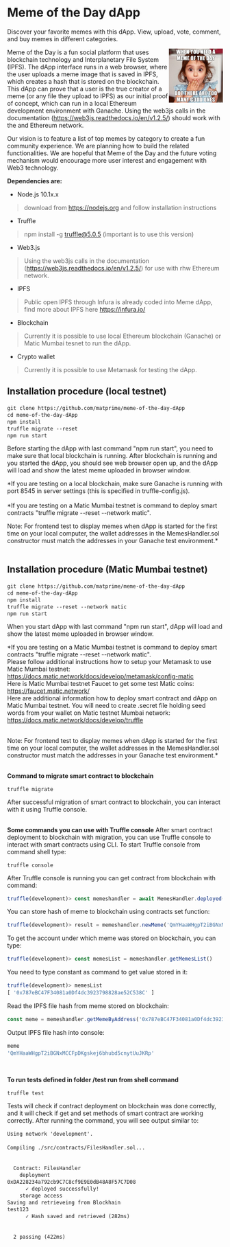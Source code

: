 # Meme of the Day dApp

Discover your favorite memes with this dApp. View, upload, vote, comment, and buy memes in different categories.

<img src="/src/Meme-of-the-Day-dApp-Meme-Final.png" width=25% height=25% align="right">Meme of the Day is a fun social platform that uses blockchain technology and Interplanetary File System (IPFS). The dApp interface runs in a web browser, where the user uploads a meme image that is saved in IPFS, which creates a hash that is stored on the blockchain. This dApp can prove that a user is the true creator of a meme (or any file they upload to IPFS) as our initial proof of concept, which can run in a local Ethereum development environment with Ganache. Using the web3js calls in the documentation (https://web3js.readthedocs.io/en/v1.2.5/) should work with the and Ethereum network.

Our vision is to feature a list of top memes by category to create a fun community experience. We are planning how to build the related functionalities. We are hopeful that Meme of the Day and the future voting mechanism would encourage more user interest and engagement with Web3 technology.


**Dependencies are:**
- Node.js 10.1x.x
> download from https://nodejs.org and follow installation instructions
- Truffle
> npm install -g truffle@5.0.5 (important is to use this version)
- Web3.js
> Using the web3js calls in the documentation 
> (https://web3js.readthedocs.io/en/v1.2.5/) for use with rhw Ethereum network.
- IPFS 
> Public open IPFS through Infura is already coded into Meme dApp, find more about IPFS here
> https://infura.io/
- Blockchain
> Currently it is possible to use local Ethereum blockchain (Ganache) or Matic Mumbai tesnet to run the dApp.
- Crypto wallet
> Currently it is possible to use Metamask for testing the dApp.


## Installation procedure (local testnet)
```shell
git clone https://github.com/matprime/meme-of-the-day-dApp
cd meme-of-the-day-dApp
npm install
truffle migrate --reset
npm run start
```
Before starting the dApp with last command "npm run start", you need to make sure that local blockchain is running. After blockchain is running and you started the dApp, you should see web browser open up, and the dApp will load and show the latest meme uploaded in browser window.

*If you are testing on a local blockchain, make sure Ganache is running with port 8545 in server settings (this is specified in truffle-config.js).<br><br>
*If you are testing on a Matic Mumbai testnet is command to deploy smart contracts "truffle migrate --reset --network matic".<br>

Note: For frontend test to display memes when dApp is started for the first time on your local computer, the wallet addresses in the MemesHandler.sol constructor must match the addresses in your Ganache test environment.*
<br><br>

## Installation procedure (Matic Mumbai testnet)
```shell
git clone https://github.com/matprime/meme-of-the-day-dApp
cd meme-of-the-day-dApp
npm install
truffle migrate --reset --network matic
npm run start
```
When you start dApp with last command "npm run start", dApp will load and show the latest meme uploaded in browser window.

*If you are testing on a Matic Mumbai testnet is command to deploy smart contracts "truffle migrate --reset --network matic".<br>
Please follow additional instructions how to setup your Metamask to use Matic Mumbai testnet:<br>
https://docs.matic.network/docs/develop/metamask/config-matic<br>
Here is Matic Mumbai testnet Faucet to get some test Matic coins:<br>
https://faucet.matic.network/<br>
Here are additional information how to deploy smart contract and dApp on Matic Mumbai testnet. You will need to create .secret file holding seed words from your wallet on Matic testnet Mumbai network:
https://docs.matic.network/docs/develop/truffle<br><br>

Note: For frontend test to display memes when dApp is started for the first time on your local computer, the wallet addresses in the MemesHandler.sol constructor must match the addresses in your Ganache test environment.*
<br><br>

**Command to migrate smart contract to blockchain**
```shell
truffle migrate
```
After successful migration of smart contract to blockchain, you can interact with it using Truffle console.
<br><br>

**Some commands you can use with Truffle console**
After smart contract deployment to blockchain with migration, you can use Truffle console to interact with smart contracts using CLI. To start Truffle console from command shell type:
```shell
truffle console
```
After Truffle console is running you can get contract from blockchain with command:
```javascript
truffle(development)> const memeshandler = await MemesHandler.deployed()
```
You can store hash of meme to blockchain using contracts set function:
```javascript
truffle(development)> result = memeshandler.newMeme('QmYHaaWHgpT2iBGNxMCCFpDKgskej6bhubd5cnytUuJKRp')
```
To get the account under which meme was stored on blockchain, you can type:
```javascript
truffle(development)> const memesList = memeshandler.getMemesList()
```
You need to type constant as command to get value stored in it:
```javascript
truffle(development)> memesList
[ '0x787eBC47F34081a0Df4dc3923798828ae52C538C' ]
```
Read the IPFS file hash from meme stored on blockchain:
```javascript
const meme = memeshandler.getMemeByAddress('0x787eBC47F34081a0Df4dc3923798828ae52C538C')
```
Output IPFS file hash into console:
```javascript
meme
'QmYHaaWHgpT2iBGNxMCCFpDKgskej6bhubd5cnytUuJKRp'
```
<br>

**To run tests defined in folder /test run from shell command**  
```javascript
truffle test
```
Tests will check if contract deployment on blockchain was done correctly, and it will check if get and set methods of smart contract are working correctly. After running the command, you will see output similar to:
```shell
Using network 'development'.

Compiling ./src/contracts/FilesHandler.sol...


  Contract: FilesHandler
    deployment
0xDA228234a792cb9C7C8cf9E9E0dB48A8F57C7D08
      ✓ deployed successfully!
    storage access
Saving and retrieveing from Blockhain
test123
      ✓ Hash saved and retrieved (282ms)


  2 passing (422ms)

```
